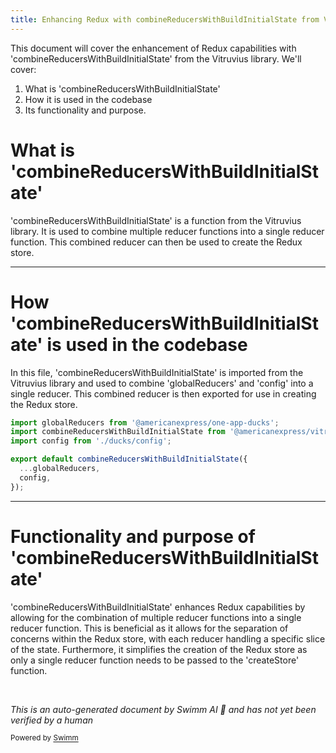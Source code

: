 ```yaml
---
title: Enhancing Redux with combineReducersWithBuildInitialState from Vitruvius
---
```

This document will cover the enhancement of Redux capabilities with 'combineReducersWithBuildInitialState' from the Vitruvius library. We'll cover:

1. What is 'combineReducersWithBuildInitialState'
2. How it is used in the codebase
3. Its functionality and purpose.

# What is 'combineReducersWithBuildInitialState'

'combineReducersWithBuildInitialState' is a function from the Vitruvius library. It is used to combine multiple reducer functions into a single reducer function. This combined reducer can then be used to create the Redux store.

<SwmSnippet path="/src/universal/reducers.js" line="17">

---

# How 'combineReducersWithBuildInitialState' is used in the codebase

In this file, 'combineReducersWithBuildInitialState' is imported from the Vitruvius library and used to combine 'globalReducers' and 'config' into a single reducer. This combined reducer is then exported for use in creating the Redux store.

```javascript
import globalReducers from '@americanexpress/one-app-ducks';
import combineReducersWithBuildInitialState from '@americanexpress/vitruvius/immutable';
import config from './ducks/config';

export default combineReducersWithBuildInitialState({
  ...globalReducers,
  config,
});
```

---

</SwmSnippet>

# Functionality and purpose of 'combineReducersWithBuildInitialState'

'combineReducersWithBuildInitialState' enhances Redux capabilities by allowing for the combination of multiple reducer functions into a single reducer function. This is beneficial as it allows for the separation of concerns within the Redux store, with each reducer handling a specific slice of the state. Furthermore, it simplifies the creation of the Redux store as only a single reducer function needs to be passed to the 'createStore' function.

&nbsp;

*This is an auto-generated document by Swimm AI 🌊 and has not yet been verified by a human*

<SwmMeta version="3.0.0" repo-id="Z2l0aHViJTNBJTNBREVNTy1vbmUtYXBwJTNBJTNBZ2lsYWRuYXZvdA==" repo-name="DEMO-one-app" doc-type="follow-up"><sup>Powered by [Swimm](/)</sup></SwmMeta>
